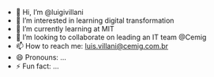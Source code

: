 - 👋 Hi, I’m @luigivillani
- 👀 I’m interested in learning digital transformation
- 🌱 I’m currently learning at MIT
- 💞️ I’m looking to collaborate on leading an IT team @Cemig
- 📫 How to reach me: luis.villani@cemig.com.br
- 😄 Pronouns: ...
- ⚡ Fun fact: ...

<!---
luigivillani/luigivillani is a ✨ special ✨ repository because its `README.md` (this file) appears on your GitHub profile.
You can click the Preview link to take a look at your changes.
--->
